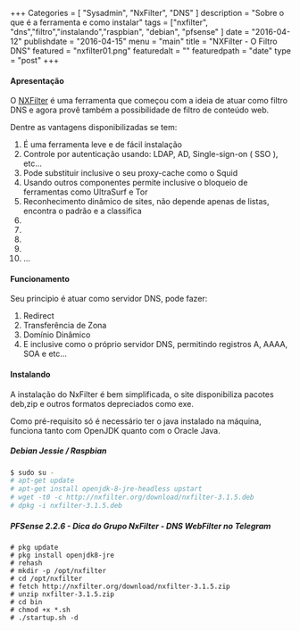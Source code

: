 +++
Categories = [
	"Sysadmin", 
	"NxFilter",
	"DNS"
]
description = "Sobre o que é a ferramenta e como instalar"
tags = ["nxfilter", "dns","filtro","instalando","raspbian", "debian", "pfsense" ]
date = "2016-04-12"
publishdate = "2016-04-15"
menu = "main"
title = "NXFilter - O Filtro DNS"
featured = "nxfilter01.png"
featuredalt = ""
featuredpath = "date"
type = "post"
+++

#### Apresentação

O [NXFilter](http://www.nxfilter.org/) é uma ferramenta que começou com a ideia de atuar como filtro DNS e agora provê também a possibilidade de filtro de conteúdo web.

Dentre as vantagens disponibilizadas se tem:

 1. É uma ferramenta leve e de fácil instalação
 2. Controle por autenticação usando: LDAP, AD, Single-sign-on ( SSO ), etc... 
 3. Pode substituir inclusive o seu proxy-cache como o Squid
 4. Usando outros componentes permite inclusive o bloqueio de ferramentas como UltraSurf e Tor
 5. Reconhecimento dinâmico de sites, não depende apenas de listas, encontra o padrão e a classifica
 6.
 7.
 8.
 9.
 10. ...

#### Funcionamento
Seu principio é atuar como servidor DNS, pode fazer:

 1. Redirect
 2. Transferência de Zona
 3. Domínio Dinâmico
 4. E inclusive como o próprio servidor DNS, permitindo registros A, AAAA, SOA e etc...


#### Instalando
A instalação do NxFilter é bem simplificada, o site disponibiliza pacotes deb,zip e outros formatos depreciados como exe.

Como pré-requisito só é necessário ter o java instalado na máquina, funciona tanto com OpenJDK quanto com o Oracle Java.

##### Debian Jessie / Raspbian
```bash
$ sudo su - 
# apt-get update
# apt-get install openjdk-8-jre-headless upstart
# wget -t0 -c http://nxfilter.org/download/nxfilter-3.1.5.deb
# dpkg -i nxfilter-3.1.5.deb
```

##### PFSense 2.2.6 - Dica do Grupo NxFilter - DNS WebFilter no Telegram
```
# pkg update
# pkg install openjdk8-jre
# rehash
# mkdir -p /opt/nxfilter
# cd /opt/nxfilter
# fetch http://nxfilter.org/download/nxfilter-3.1.5.zip
# unzip nxfilter-3.1.5.zip
# cd bin
# chmod +x *.sh
# ./startup.sh -d
```
